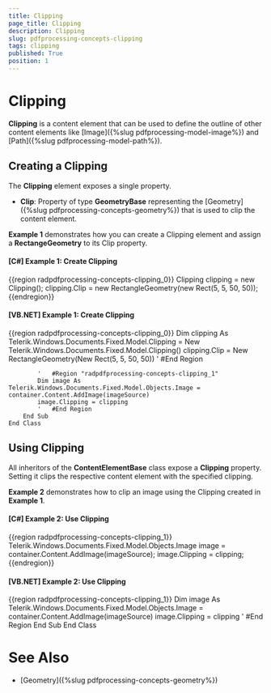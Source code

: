 ```yaml
---
title: Clipping
page_title: Clipping
description: Clipping
slug: pdfprocessing-concepts-clipping
tags: clipping
published: True
position: 1
---
```


# Clipping



__Clipping__ is a content element that can be used to define the outline of other content elements like [Image]({%slug pdfprocessing-model-image%}) and [Path]({%slug pdfprocessing-model-path%}).
      

## Creating a Clipping

The __Clipping__ element exposes a single property.
        

* __Clip__: Property of type __GeometryBase__ representing the [Geometry]({%slug pdfprocessing-concepts-geometry%}) that is used to clip the content element.
            

__Example 1__ demonstrates how you can create a Clipping element and assign a __RectangeGeometry__ to its Clip property.
        

#### __[C#] Example 1: Create Clipping__

{{region radpdfprocessing-concepts-clipping_0}}
	            Clipping clipping = new Clipping();
	            clipping.Clip = new RectangleGeometry(new Rect(5, 5, 50, 50));
	{{endregion}}



#### __[VB.NET] Example 1: Create Clipping__

{{region radpdfprocessing-concepts-clipping_0}}
	        Dim clipping As Telerik.Windows.Documents.Fixed.Model.Clipping = New Telerik.Windows.Documents.Fixed.Model.Clipping()
	        clipping.Clip = New RectangleGeometry(New Rect(5, 5, 50, 50))
	        '	#End Region
	
	        '	#Region "radpdfprocessing-concepts-clipping_1"
	        Dim image As Telerik.Windows.Documents.Fixed.Model.Objects.Image = container.Content.AddImage(imageSource)
	        image.Clipping = clipping
	        '	#End Region
	    End Sub
	End Class



## Using Clipping

All inheritors of the __ContentElementBase__ class expose a __Clipping__ property. Setting it clips the respective content element with the specified clipping. 
        

__Example 2__ demonstrates how to clip an image using the Clipping created in __Example 1__.
        

#### __[C#] Example 2: Use Clipping__

{{region radpdfprocessing-concepts-clipping_1}}
	            Telerik.Windows.Documents.Fixed.Model.Objects.Image image = container.Content.AddImage(imageSource);
	            image.Clipping = clipping;
	{{endregion}}



#### __[VB.NET] Example 2: Use Clipping__

{{region radpdfprocessing-concepts-clipping_1}}
	        Dim image As Telerik.Windows.Documents.Fixed.Model.Objects.Image = container.Content.AddImage(imageSource)
	        image.Clipping = clipping
	        '	#End Region
	    End Sub
	End Class



# See Also

 * [Geometry]({%slug pdfprocessing-concepts-geometry%})
